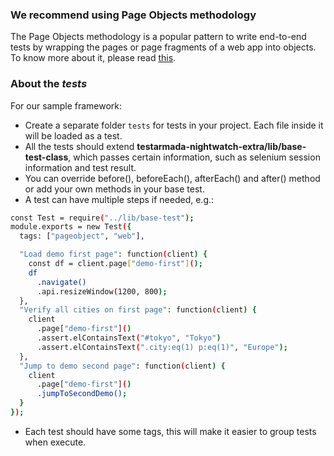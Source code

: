 ### We recommend using Page Objects methodology

The Page Objects methodology is a popular pattern to write end-to-end tests by wrapping the pages or page fragments of a web app into objects. To know more about it, please read [this](http://martinfowler.com/bliki/PageObject.html).

### About the *tests*

For our sample framework:

- Create a separate folder `tests` for tests in your project. Each file inside it will be loaded as a test.
- All the tests should extend **testarmada-nightwatch-extra/lib/base-test-class**, which passes certain information, such as selenium session information and test result. 
- You can override before(), beforeEach(), afterEach() and after() method or add your own methods in your base test.
- A test can have multiple steps if needed, e.g.:
```bash
const Test = require("../lib/base-test");
module.exports = new Test({
  tags: ["pageobject", "web"],

  "Load demo first page": function(client) {
    const df = client.page["demo-first"]();
    df
      .navigate()
      .api.resizeWindow(1200, 800);
  },
  "Verify all cities on first page": function(client) {
    client
      .page["demo-first"]()
      .assert.elContainsText("#tokyo", "Tokyo")
      .assert.elContainsText(".city:eq(1) p:eq(1)", "Europe");
  },
  "Jump to demo second page": function(client) {
    client
      .page["demo-first"]()
      .jumpToSecondDemo();
  }
});
```
- Each test should have some tags, this will make it easier to group tests when execute.
